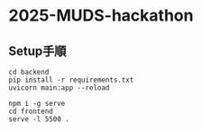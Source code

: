 # 2025-MUDS-hackathon

## Setup手順
```
cd backend
pip install -r requirements.txt
uvicorn main:app --reload
```

```
npm i -g serve
cd frontend
serve -l 5500 .
```

